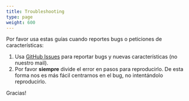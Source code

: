 ```yaml
---
title: Troubleshooting
type: page
weight: 600
---
```


Por favor usa estas guías cuando reportes bugs o peticiones de características:

1. Usa [GitHub Issues](https://github.com/qontu/ngx-inline-editor/issues) para reportar bugs y nuevas características (no nuestro mail).
2. Por favor **siempre** divide el error en pasos para reproducirlo. De esta forma nos es más fácil centrarnos en el bug, no intentándolo reproducirlo.

Gracias!